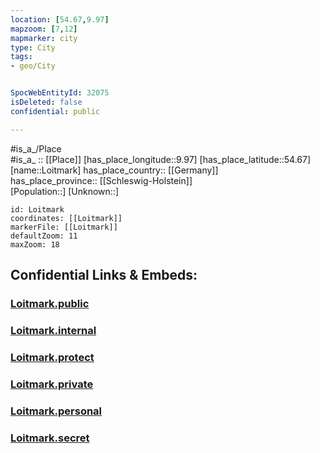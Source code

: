 ```yaml
---
location: [54.67,9.97] 
mapzoom: [7,12] 
mapmarker: city 
type: City
tags:
- geo/City


SpocWebEntityId: 32075
isDeleted: false
confidential: public

---
```

#is_a_/Place  
#is_a_ :: [[Place]] 
[has_place_longitude::9.97] 
[has_place_latitude::54.67] 
[name::Loitmark] 
has_place_country:: [[Germany]]  
has_place_province:: [[Schleswig-Holstein]]  
[Population::] 
[Unknown::] 


```leaflet
id: Loitmark
coordinates: [[Loitmark]] 
markerFile: [[Loitmark]] 
defaultZoom: 11 
maxZoom: 18
```


## Confidential Links & Embeds: 

### [Loitmark.public](/_public/\Earth\Continent\Europe\Europe~Central\Germany\Germany~West\Schleswig-Holstein\counties~SH\Schleswig-Flensburg\cities~Schleswig-Flensburg\Kappeln,Schleswig\boroughs~KappelnLoitmark.public.md) 

### [Loitmark.internal](/_internal/\Earth\Continent\Europe\Europe~Central\Germany\Germany~West\Schleswig-Holstein\counties~SH\Schleswig-Flensburg\cities~Schleswig-Flensburg\Kappeln,Schleswig\boroughs~KappelnLoitmark.internal.md) 

### [Loitmark.protect](/_protect/\Earth\Continent\Europe\Europe~Central\Germany\Germany~West\Schleswig-Holstein\counties~SH\Schleswig-Flensburg\cities~Schleswig-Flensburg\Kappeln,Schleswig\boroughs~KappelnLoitmark.protect.md) 

### [Loitmark.private](/_private/\Earth\Continent\Europe\Europe~Central\Germany\Germany~West\Schleswig-Holstein\counties~SH\Schleswig-Flensburg\cities~Schleswig-Flensburg\Kappeln,Schleswig\boroughs~KappelnLoitmark.private.md) 

### [Loitmark.personal](/_personal/\Earth\Continent\Europe\Europe~Central\Germany\Germany~West\Schleswig-Holstein\counties~SH\Schleswig-Flensburg\cities~Schleswig-Flensburg\Kappeln,Schleswig\boroughs~KappelnLoitmark.personal.md) 

### [Loitmark.secret](/_secret/\Earth\Continent\Europe\Europe~Central\Germany\Germany~West\Schleswig-Holstein\counties~SH\Schleswig-Flensburg\cities~Schleswig-Flensburg\Kappeln,Schleswig\boroughs~KappelnLoitmark.secret.md)

